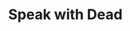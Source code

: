 ---
title: "Speak with Dead"
index: "speak-with-dead"
permalink: /spells/speak-with-dead/
tags:
  - Spell
  - 3rd Level
  - Necromancy
available_for:
  - Bard
  - Cleric
level: "3rd Level"
school: "Necromancy"
range: "10 ft"
comp:
  - V
  - S
  - M
material: "burning incense."
duration: "10 Minutes"
description: |
  You grant the semblance of life and intelligence to a corpse of your choice within range, allowing it to answer the questions you pose. The corpse must still have a mouth and can't be undead. The spell fails if the corpse was the target of this spell within the last 10 days.

  Until the spell ends, you can ask the corpse up to five questions. The corpse knows only what it knew in life, including the languages it knew. Answers are usually brief, cryptic, or repetitive, and the corpse is under no compulsion to offer a truthful answer if you are hostile to it or it recognizes you as an enemy. This spell doesn't return the creature's soul to its body, only its animating spirit. Thus, the corpse can't learn new information, doesn't comprehend anything that has happened since it died, and can't speculate about future events.
excerpt: "You grant the semblance of life and intelligence to a corpse of your choice within range, allowing it to answer the questions you pose."
source: "Basic Rules"
---